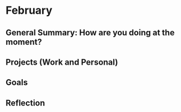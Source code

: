 # February

## General Summary: How are you doing at the moment?

## Projects (Work and Personal)

## Goals

## Reflection
